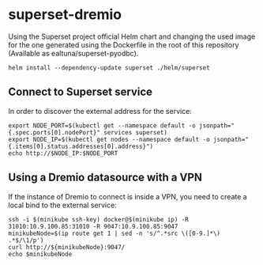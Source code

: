 # superset-dremio

Using the Superset project official Helm chart and changing the used image for the one generated using the Dockerfile in the root of this repository (Available as ealtuna/superset-pyodbc).

    helm install --dependency-update superset ./helm/superset 

## Connect to Superset service

In order to discover the external address for the service:

    export NODE_PORT=$(kubectl get --namespace default -o jsonpath="{.spec.ports[0].nodePort}" services superset)
    export NODE_IP=$(kubectl get nodes --namespace default -o jsonpath="{.items[0].status.addresses[0].address}")
    echo http://$NODE_IP:$NODE_PORT

## Using a Dremio datasource with a VPN

If the instance of Dremio to connect is inside a VPN, you need to create a local bind to the external service:

    ssh -i $(minikube ssh-key) docker@$(minikube ip) -R 31010:10.9.100.85:31010 -R 9047:10.9.100.85:9047
    minikubeNode=$(ip route get 1 | sed -n 's/^.*src \([0-9.]*\) .*$/\1/p')
    curl http://${minikubeNode}:9047/
    echo $minikubeNode

